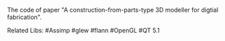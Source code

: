 The code of paper "A construction-from-parts-type 3D modeller for digtial fabrication".

Related Libs: #Assimp #glew #flann #OpenGL #QT 5.1
